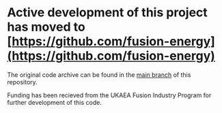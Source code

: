 # Active development of this project has moved to [https://github.com/fusion-energy](https://github.com/fusion-energy)

The original code archive can be found in the [main branch](https://github.com/fusion-energy/paramak/tree/develop) of this repository.

Funding has been recieved from the UKAEA Fusion Industry Program for further development of this code.
